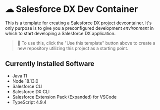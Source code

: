 # ☁ Salesforce DX Dev Container

This is a template for creating a Salesforce DX project devcontainer. It's only purpose is to give you a preconfigured development _environment_ in which to start developing a Salesforce DX application.

> 🎩 To use this, click the "Use this template" button above to create a new repository utilizing this project as a starting point.

## Currently Installed Software

- Java 11
- Node 18.13.0
- Salesforce CLI
- Salesforce DX CLI
- Salesforce Extension Pack (Expanded) for VSCode
- TypeScript 4.9.4
